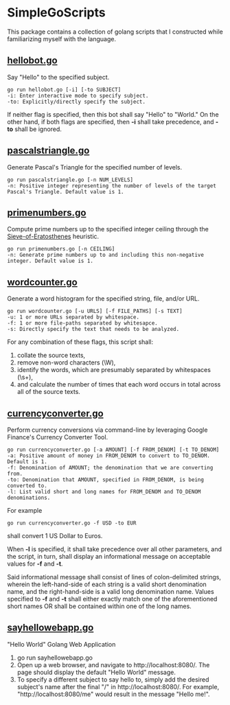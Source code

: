 # SimpleGoScripts

This package contains a collection of golang scripts that I constructed while familiarizing myself with the language.

## [hellobot.go](https://github.com/SaiWebApps/SimpleGoScripts/blob/master/hellobot/hellobot.go)

Say "Hello" to the specified subject.
```
go run hellobot.go [-i] [-to SUBJECT]
-i: Enter interactive mode to specify subject.
-to: Explicitly/directly specify the subject.
```
If neither flag is specified, then this bot shall say "Hello" to "World."
On the other hand, if both flags are specified, then **-i** shall take precedence, and **-to** shall be ignored.

## [pascalstriangle.go](https://github.com/SaiWebApps/SimpleGoScripts/blob/master/pascalstriangle/pascalstriangle.go)

Generate Pascal's Triangle for the specified number of levels.
```
go run pascalstriangle.go [-n NUM_LEVELS] 
-n: Positive integer representing the number of levels of the target Pascal's Triangle. Default value is 1.
```

## [primenumbers.go](https://github.com/SaiWebApps/SimpleGoScripts/blob/master/primenumbers/primenumbers.go)

Compute prime numbers up to the specified integer ceiling through the [Sieve-of-Eratosthenes](https://en.wikipedia.org/wiki/Sieve_of_Eratosthenes) heuristic.
```
go run primenumbers.go [-n CEILING]
-n: Generate prime numbers up to and including this non-negative integer. Default value is 1.
```

## [wordcounter.go](https://github.com/SaiWebApps/SimpleGoScripts/blob/master/wordcounter/wordcounter.go)

Generate a word histogram for the specified string, file, and/or URL.
```
go run wordcounter.go [-u URLS] [-f FILE_PATHS] [-s TEXT]
-u: 1 or more URLs separated by whitespace.
-f: 1 or more file-paths separated by whitesapce.
-s: Directly specify the text that needs to be analyzed.
```
For any combination of these flags, this script shall:
1. collate the source texts,
2. remove non-word characters (\W),
3. identify the words, which are presumably separated by whitespaces (\s+),
4. and calculate the number of times that each word occurs in total across all of the source texts.

## [currencyconverter.go](https://github.com/SaiWebApps/SimpleGoScripts/blob/master/currencyconverter/currencyconverter.go)

Perform currency conversions via command-line by leveraging Google Finance's Currency Converter Tool.
```
go run currencyconverter.go [-a AMOUNT] [-f FROM_DENOM] [-t TO_DENOM]
-a: Positive amount of money in FROM_DENOM to convert to TO_DENOM. Default is 1.
-f: Denomination of AMOUNT; the denomination that we are converting from.
-to: Denomination that AMOUNT, specified in FROM_DENOM, is being converted to.
-l: List valid short and long names for FROM_DENOM and TO_DENOM denominations.
```
For example
```
go run currencyconverter.go -f USD -to EUR
```
shall convert 1 US Dollar to Euros.

When **-l** is specified, it shall take precedence over all other parameters, and the script, in turn, shall display an informational message on acceptable values for **-f** and **-t**.

Said informational message shall consist of lines of colon-delimited strings, wherein the left-hand-side of each string is a valid short denomination name, and the right-hand-side is a valid long denomination name. Values specified to **-f** and **-t** shall either exactly match one of the aforementioned short names OR shall be contained within one of the long names.

## [sayhellowebapp.go](https://github.com/SaiWebApps/SimpleGoScripts/blob/master/sayhellowebapp/sayhellowebapp.go)

"Hello World" Golang Web Application
1. go run sayhellowebapp.go
2. Open up a web browser, and navigate to http://localhost:8080/. The page should display the default "Hello World" message.
3. To specify a different subject to say hello to, simply add the desired subject's name after the final "/" in http://localhost:8080/. For example, "http://localhost:8080/me" would result in the message "Hello me!".